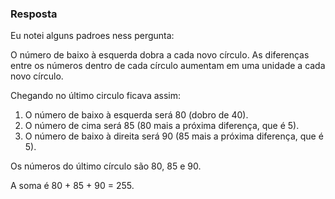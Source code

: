 ### Resposta

Eu notei alguns padroes ness pergunta:

 O número de baixo à esquerda dobra a cada novo círculo.
 As diferenças entre os números dentro de cada círculo aumentam em uma unidade a cada novo círculo.

Chegando no último circulo ficava assim: 

1.  O número de baixo à esquerda será 80 (dobro de 40).
2.  O número de cima será 85 (80 mais a próxima diferença, que é 5).
3.  O número de baixo à direita será 90 (85 mais a próxima diferença, que é 5).

Os números do último círculo são 80, 85 e 90.

A soma é 80 + 85 + 90 = 255.